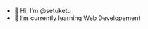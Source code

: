 - 👋 Hi, I’m @setuketu
-  🌱 I’m currently learning Web Developement
<!-- - 👀 I’m interested in ...

- 💞️ I’m looking to collaborate on ...
- 📫 How to reach me ...
- 😄 Pronouns: ...
- ⚡ Fun fact: ... -->

<!---
setuketu/setuketu is a ✨ special ✨ repository because its `README.md` (this file) appears on your GitHub profile.
You can click the Preview link to take a look at your changes.
--->
